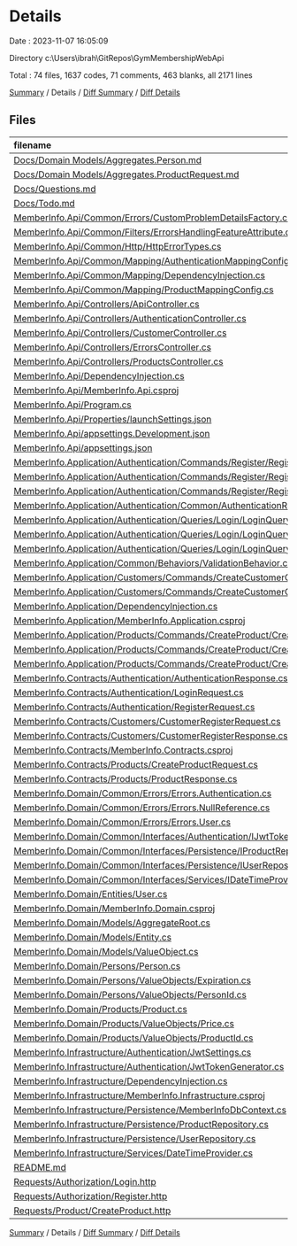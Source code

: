 # Details

Date : 2023-11-07 16:05:09

Directory c:\\Users\\ibrah\\GitRepos\\GymMembershipWebApi

Total : 74 files,  1637 codes, 71 comments, 463 blanks, all 2171 lines

[Summary](results.md) / Details / [Diff Summary](diff.md) / [Diff Details](diff-details.md)

## Files
| filename | language | code | comment | blank | total |
| :--- | :--- | ---: | ---: | ---: | ---: |
| [Docs/Domain Models/Aggregates.Person.md](/Docs/Domain%20Models/Aggregates.Person.md) | Markdown | 39 | 0 | 9 | 48 |
| [Docs/Domain Models/Aggregates.ProductRequest.md](/Docs/Domain%20Models/Aggregates.ProductRequest.md) | Markdown | 21 | 0 | 7 | 28 |
| [Docs/Questions.md](/Docs/Questions.md) | Markdown | 0 | 0 | 1 | 1 |
| [Docs/Todo.md](/Docs/Todo.md) | Markdown | 11 | 0 | 12 | 23 |
| [MemberInfo.Api/Common/Errors/CustomProblemDetailsFactory.cs](/MemberInfo.Api/Common/Errors/CustomProblemDetailsFactory.cs) | C# | 81 | 1 | 20 | 102 |
| [MemberInfo.Api/Common/Filters/ErrorsHandlingFeatureAttribute.cs](/MemberInfo.Api/Common/Filters/ErrorsHandlingFeatureAttribute.cs) | C# | 26 | 0 | 5 | 31 |
| [MemberInfo.Api/Common/Http/HttpErrorTypes.cs](/MemberInfo.Api/Common/Http/HttpErrorTypes.cs) | C# | 9 | 0 | 3 | 12 |
| [MemberInfo.Api/Common/Mapping/AuthenticationMappingConfig.cs](/MemberInfo.Api/Common/Mapping/AuthenticationMappingConfig.cs) | C# | 16 | 0 | 5 | 21 |
| [MemberInfo.Api/Common/Mapping/DependencyInjection.cs](/MemberInfo.Api/Common/Mapping/DependencyInjection.cs) | C# | 19 | 0 | 5 | 24 |
| [MemberInfo.Api/Common/Mapping/ProductMappingConfig.cs](/MemberInfo.Api/Common/Mapping/ProductMappingConfig.cs) | C# | 27 | 0 | 3 | 30 |
| [MemberInfo.Api/Controllers/ApiController.cs](/MemberInfo.Api/Controllers/ApiController.cs) | C# | 53 | 0 | 10 | 63 |
| [MemberInfo.Api/Controllers/AuthenticationController.cs](/MemberInfo.Api/Controllers/AuthenticationController.cs) | C# | 42 | 0 | 12 | 54 |
| [MemberInfo.Api/Controllers/CustomerController.cs](/MemberInfo.Api/Controllers/CustomerController.cs) | C# | 48 | 2 | 10 | 60 |
| [MemberInfo.Api/Controllers/ErrorsController.cs](/MemberInfo.Api/Controllers/ErrorsController.cs) | C# | 20 | 0 | 4 | 24 |
| [MemberInfo.Api/Controllers/ProductsController.cs](/MemberInfo.Api/Controllers/ProductsController.cs) | C# | 27 | 9 | 11 | 47 |
| [MemberInfo.Api/DependencyInjection.cs](/MemberInfo.Api/DependencyInjection.cs) | C# | 14 | 1 | 3 | 18 |
| [MemberInfo.Api/MemberInfo.Api.csproj](/MemberInfo.Api/MemberInfo.Api.csproj) | XML | 19 | 0 | 7 | 26 |
| [MemberInfo.Api/Program.cs](/MemberInfo.Api/Program.cs) | C# | 18 | 0 | 9 | 27 |
| [MemberInfo.Api/Properties/launchSettings.json](/MemberInfo.Api/Properties/launchSettings.json) | JSON | 31 | 0 | 1 | 32 |
| [MemberInfo.Api/appsettings.Development.json](/MemberInfo.Api/appsettings.Development.json) | JSON | 14 | 0 | 1 | 15 |
| [MemberInfo.Api/appsettings.json](/MemberInfo.Api/appsettings.json) | JSON | 15 | 0 | 1 | 16 |
| [MemberInfo.Application/Authentication/Commands/Register/RegisterCommand.cs](/MemberInfo.Application/Authentication/Commands/Register/RegisterCommand.cs) | C# | 15 | 0 | 3 | 18 |
| [MemberInfo.Application/Authentication/Commands/Register/RegisterCommandHandler.cs](/MemberInfo.Application/Authentication/Commands/Register/RegisterCommandHandler.cs) | C# | 40 | 0 | 9 | 49 |
| [MemberInfo.Application/Authentication/Commands/Register/RegisterCommandValidator.cs](/MemberInfo.Application/Authentication/Commands/Register/RegisterCommandValidator.cs) | C# | 22 | 0 | 2 | 24 |
| [MemberInfo.Application/Authentication/Common/AuthenticationResult.cs](/MemberInfo.Application/Authentication/Common/AuthenticationResult.cs) | C# | 5 | 0 | 3 | 8 |
| [MemberInfo.Application/Authentication/Queries/Login/LoginQuery.cs](/MemberInfo.Application/Authentication/Queries/Login/LoginQuery.cs) | C# | 9 | 0 | 3 | 12 |
| [MemberInfo.Application/Authentication/Queries/Login/LoginQueryHandler.cs](/MemberInfo.Application/Authentication/Queries/Login/LoginQueryHandler.cs) | C# | 34 | 0 | 10 | 44 |
| [MemberInfo.Application/Authentication/Queries/Login/LoginQueryValidator.cs](/MemberInfo.Application/Authentication/Queries/Login/LoginQueryValidator.cs) | C# | 18 | 0 | 2 | 20 |
| [MemberInfo.Application/Common/Behaviors/ValidationBehavior.cs](/MemberInfo.Application/Common/Behaviors/ValidationBehavior.cs) | C# | 32 | 1 | 9 | 42 |
| [MemberInfo.Application/Customers/Commands/CreateCustomerCommand.cs](/MemberInfo.Application/Customers/Commands/CreateCustomerCommand.cs) | C# | 20 | 1 | 9 | 30 |
| [MemberInfo.Application/Customers/Commands/CreateCustomerCommandHandler.cs](/MemberInfo.Application/Customers/Commands/CreateCustomerCommandHandler.cs) | C# | 27 | 0 | 10 | 37 |
| [MemberInfo.Application/DependencyInjection.cs](/MemberInfo.Application/DependencyInjection.cs) | C# | 16 | 0 | 2 | 18 |
| [MemberInfo.Application/MemberInfo.Application.csproj](/MemberInfo.Application/MemberInfo.Application.csproj) | XML | 17 | 0 | 5 | 22 |
| [MemberInfo.Application/Products/Commands/CreateProduct/CreateProductCommand.cs](/MemberInfo.Application/Products/Commands/CreateProduct/CreateProductCommand.cs) | C# | 17 | 1 | 6 | 24 |
| [MemberInfo.Application/Products/Commands/CreateProduct/CreateProductCommandHandler.cs](/MemberInfo.Application/Products/Commands/CreateProduct/CreateProductCommandHandler.cs) | C# | 39 | 8 | 14 | 61 |
| [MemberInfo.Application/Products/Commands/CreateProduct/CreateProductCommandHandlerValidatior.cs](/MemberInfo.Application/Products/Commands/CreateProduct/CreateProductCommandHandlerValidatior.cs) | C# | 15 | 0 | 3 | 18 |
| [MemberInfo.Contracts/Authentication/AuthenticationResponse.cs](/MemberInfo.Contracts/Authentication/AuthenticationResponse.cs) | C# | 13 | 0 | 4 | 17 |
| [MemberInfo.Contracts/Authentication/LoginRequest.cs](/MemberInfo.Contracts/Authentication/LoginRequest.cs) | C# | 10 | 0 | 3 | 13 |
| [MemberInfo.Contracts/Authentication/RegisterRequest.cs](/MemberInfo.Contracts/Authentication/RegisterRequest.cs) | C# | 12 | 0 | 3 | 15 |
| [MemberInfo.Contracts/Customers/CustomerRegisterRequest.cs](/MemberInfo.Contracts/Customers/CustomerRegisterRequest.cs) | C# | 15 | 0 | 3 | 18 |
| [MemberInfo.Contracts/Customers/CustomerRegisterResponse.cs](/MemberInfo.Contracts/Customers/CustomerRegisterResponse.cs) | C# | 14 | 1 | 4 | 19 |
| [MemberInfo.Contracts/MemberInfo.Contracts.csproj](/MemberInfo.Contracts/MemberInfo.Contracts.csproj) | XML | 7 | 0 | 3 | 10 |
| [MemberInfo.Contracts/Products/CreateProductRequest.cs](/MemberInfo.Contracts/Products/CreateProductRequest.cs) | C# | 17 | 3 | 4 | 24 |
| [MemberInfo.Contracts/Products/ProductResponse.cs](/MemberInfo.Contracts/Products/ProductResponse.cs) | C# | 11 | 0 | 7 | 18 |
| [MemberInfo.Domain/Common/Errors/Errors.Authentication.cs](/MemberInfo.Domain/Common/Errors/Errors.Authentication.cs) | C# | 15 | 0 | 3 | 18 |
| [MemberInfo.Domain/Common/Errors/Errors.NullReference.cs](/MemberInfo.Domain/Common/Errors/Errors.NullReference.cs) | C# | 14 | 0 | 6 | 20 |
| [MemberInfo.Domain/Common/Errors/Errors.User.cs](/MemberInfo.Domain/Common/Errors/Errors.User.cs) | C# | 11 | 0 | 4 | 15 |
| [MemberInfo.Domain/Common/Interfaces/Authentication/IJwtTokenGenerator.cs](/MemberInfo.Domain/Common/Interfaces/Authentication/IJwtTokenGenerator.cs) | C# | 10 | 0 | 3 | 13 |
| [MemberInfo.Domain/Common/Interfaces/Persistence/IProductRepository.cs](/MemberInfo.Domain/Common/Interfaces/Persistence/IProductRepository.cs) | C# | 12 | 0 | 4 | 16 |
| [MemberInfo.Domain/Common/Interfaces/Persistence/IUserRepository.cs](/MemberInfo.Domain/Common/Interfaces/Persistence/IUserRepository.cs) | C# | 11 | 0 | 3 | 14 |
| [MemberInfo.Domain/Common/Interfaces/Services/IDateTimeProvider.cs](/MemberInfo.Domain/Common/Interfaces/Services/IDateTimeProvider.cs) | C# | 5 | 0 | 2 | 7 |
| [MemberInfo.Domain/Entities/User.cs](/MemberInfo.Domain/Entities/User.cs) | C# | 14 | 0 | 3 | 17 |
| [MemberInfo.Domain/MemberInfo.Domain.csproj](/MemberInfo.Domain/MemberInfo.Domain.csproj) | XML | 10 | 0 | 4 | 14 |
| [MemberInfo.Domain/Models/AggregateRoot.cs](/MemberInfo.Domain/Models/AggregateRoot.cs) | C# | 12 | 8 | 8 | 28 |
| [MemberInfo.Domain/Models/Entity.cs](/MemberInfo.Domain/Models/Entity.cs) | C# | 29 | 16 | 14 | 59 |
| [MemberInfo.Domain/Models/ValueObject.cs](/MemberInfo.Domain/Models/ValueObject.cs) | C# | 36 | 11 | 18 | 65 |
| [MemberInfo.Domain/Persons/Person.cs](/MemberInfo.Domain/Persons/Person.cs) | C# | 72 | 3 | 20 | 95 |
| [MemberInfo.Domain/Persons/ValueObjects/Expiration.cs](/MemberInfo.Domain/Persons/ValueObjects/Expiration.cs) | C# | 22 | 0 | 9 | 31 |
| [MemberInfo.Domain/Persons/ValueObjects/PersonId.cs](/MemberInfo.Domain/Persons/ValueObjects/PersonId.cs) | C# | 22 | 0 | 10 | 32 |
| [MemberInfo.Domain/Products/Product.cs](/MemberInfo.Domain/Products/Product.cs) | C# | 60 | 0 | 15 | 75 |
| [MemberInfo.Domain/Products/ValueObjects/Price.cs](/MemberInfo.Domain/Products/ValueObjects/Price.cs) | C# | 21 | 4 | 8 | 33 |
| [MemberInfo.Domain/Products/ValueObjects/ProductId.cs](/MemberInfo.Domain/Products/ValueObjects/ProductId.cs) | C# | 20 | 0 | 9 | 29 |
| [MemberInfo.Infrastructure/Authentication/JwtSettings.cs](/MemberInfo.Infrastructure/Authentication/JwtSettings.cs) | C# | 13 | 0 | 3 | 16 |
| [MemberInfo.Infrastructure/Authentication/JwtTokenGenerator.cs](/MemberInfo.Infrastructure/Authentication/JwtTokenGenerator.cs) | C# | 39 | 0 | 5 | 44 |
| [MemberInfo.Infrastructure/DependencyInjection.cs](/MemberInfo.Infrastructure/DependencyInjection.cs) | C# | 51 | 0 | 10 | 61 |
| [MemberInfo.Infrastructure/MemberInfo.Infrastructure.csproj](/MemberInfo.Infrastructure/MemberInfo.Infrastructure.csproj) | XML | 18 | 0 | 0 | 18 |
| [MemberInfo.Infrastructure/Persistence/MemberInfoDbContext.cs](/MemberInfo.Infrastructure/Persistence/MemberInfoDbContext.cs) | C# | 18 | 0 | 8 | 26 |
| [MemberInfo.Infrastructure/Persistence/ProductRepository.cs](/MemberInfo.Infrastructure/Persistence/ProductRepository.cs) | C# | 18 | 1 | 5 | 24 |
| [MemberInfo.Infrastructure/Persistence/UserRepository.cs](/MemberInfo.Infrastructure/Persistence/UserRepository.cs) | C# | 15 | 0 | 5 | 20 |
| [MemberInfo.Infrastructure/Services/DateTimeProvider.cs](/MemberInfo.Infrastructure/Services/DateTimeProvider.cs) | C# | 6 | 0 | 3 | 9 |
| [README.md](/README.md) | Markdown | 49 | 0 | 11 | 60 |
| [Requests/Authorization/Login.http](/Requests/Authorization/Login.http) | HTTP | 7 | 0 | 4 | 11 |
| [Requests/Authorization/Register.http](/Requests/Authorization/Register.http) | HTTP | 9 | 0 | 3 | 12 |
| [Requests/Product/CreateProduct.http](/Requests/Product/CreateProduct.http) | HTTP | 23 | 0 | 3 | 26 |

[Summary](results.md) / Details / [Diff Summary](diff.md) / [Diff Details](diff-details.md)